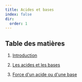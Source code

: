 ```yaml
---
title: Acides et bases
index: false
dir:
  order: 1
---
```


## Table des matières

1. [Introduction](introduction.md)

2. [Les acides et les bases](les-acides-et-les-bases.md)

3. [Force d'un acide ou d'une base](force-dun-acide-ou-dune-base.md)
